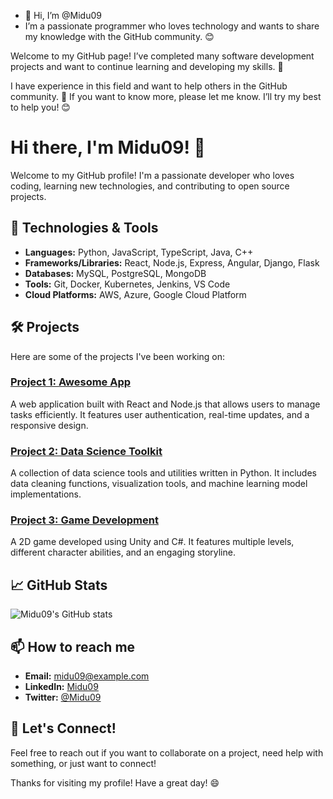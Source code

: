 - 👋 Hi, I’m @Midu09
- I’m a passionate programmer who loves technology and wants to share my knowledge with the GitHub community. 😊

Welcome to my GitHub page! I’ve completed many software development projects and want to continue learning and developing my skills. 🚀

I have experience in this field and want to help others in the GitHub community. 🤝 If you want to know more, please let me know. I’ll try my best to help you! 😊

<!---
Midu09/Midu09 is a ✨ special ✨ repository because its `README.md` (this file) appears on your GitHub profile.
You can click the Preview link to take a look at your changes.
--->
# Hi there, I'm Midu09! 👋

Welcome to my GitHub profile! I'm a passionate developer who loves coding, learning new technologies, and contributing to open source projects.

## 🔧 Technologies & Tools

- **Languages:** Python, JavaScript, TypeScript, Java, C++
- **Frameworks/Libraries:** React, Node.js, Express, Angular, Django, Flask
- **Databases:** MySQL, PostgreSQL, MongoDB
- **Tools:** Git, Docker, Kubernetes, Jenkins, VS Code
- **Cloud Platforms:** AWS, Azure, Google Cloud Platform

## 🛠️ Projects

Here are some of the projects I've been working on:

### [Project 1: Awesome App](https://github.com/Midu09/awesome-app)
A web application built with React and Node.js that allows users to manage tasks efficiently. It features user authentication, real-time updates, and a responsive design.

### [Project 2: Data Science Toolkit](https://github.com/Midu09/data-science-toolkit)
A collection of data science tools and utilities written in Python. It includes data cleaning functions, visualization tools, and machine learning model implementations.

### [Project 3: Game Development](https://github.com/Midu09/game-development)
A 2D game developed using Unity and C#. It features multiple levels, different character abilities, and an engaging storyline.

## 📈 GitHub Stats

![Midu09's GitHub stats](https://github-readme-stats.vercel.app/api?username=Midu09&show_icons=true&theme=radical)

## 📫 How to reach me

- **Email:** midu09@example.com
- **LinkedIn:** [Midu09](https://www.linkedin.com/in/midu09)
- **Twitter:** [@Midu09](https://twitter.com/Midu09)

## 💬 Let's Connect!

Feel free to reach out if you want to collaborate on a project, need help with something, or just want to connect!

Thanks for visiting my profile! Have a great day! 😄
